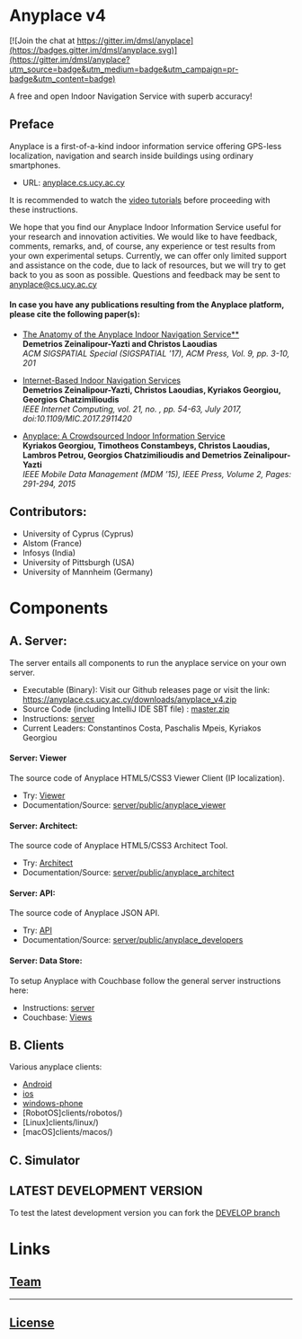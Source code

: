 # Anyplace v4

[![Join the chat at https://gitter.im/dmsl/anyplace](https://badges.gitter.im/dmsl/anyplace.svg)](https://gitter.im/dmsl/anyplace?utm_source=badge&utm_medium=badge&utm_campaign=pr-badge&utm_content=badge)

A free and open Indoor Navigation Service with superb accuracy!

## Preface 
Anyplace is a first-of-a-kind indoor information service offering GPS-less
localization, navigation and search inside buildings using ordinary smartphones. 
	 
- URL: [anyplace.cs.ucy.ac.cy](https://anyplace.cs.ucy.ac.cy)

It is recommended to watch the [video tutorials](https://anyplace.cs.ucy.ac.cy/#how-works) before proceeding with these instructions.

We hope that you find our Anyplace Indoor Information Service useful for your research and innovation activities.  We would like to have feedback, comments, remarks, and, of course, any experience or test results from your own experimental setups. Currently, we can offer only limited support and assistance on the code, due to lack of resources, but we will try to get back to you as soon as possible. Questions and feedback may be sent to
anyplace@cs.ucy.ac.cy

#### In case you have any publications resulting from the Anyplace platform, please cite the following paper(s):

- [The Anatomy of the Anyplace Indoor Navigation Service**](http://www.sigspatial.org/sigspatial-special-issues/sigspatial-special-volume-9-number-2-july-2017/04-Paper01_Anatomy.pdf)  
  **Demetrios Zeinalipour-Yazti and Christos Laoudias**  
  _ACM SIGSPATIAL Special (SIGSPATIAL '17), ACM Press, Vol. 9, pp. 3-10, 201_

- [Internet-Based Indoor Navigation Services](http://www.cs.ucy.ac.cy/~dzeina/papers/ic16-iin.pdf)  
  **Demetrios Zeinalipour-Yazti, Christos Laoudias, Kyriakos Georgiou, Georgios Chatzimilioudis**  
  _IEEE Internet Computing, vol. 21, no. , pp. 54-63, July 2017, doi:10.1109/MIC.2017.2911420_

- [Anyplace: A Crowdsourced Indoor Information Service](http://www.cs.ucy.ac.cy/~dzeina/papers/mdm15-anyplace-demo.pdf)  
  **Kyriakos Georgiou, Timotheos Constambeys, Christos Laoudias, Lambros Petrou, Georgios Chatzimilioudis and Demetrios Zeinalipour-Yazti**  
  _IEEE Mobile Data Management (MDM ’15), IEEE Press, Volume 2, Pages: 291-294, 2015_


## Contributors: 
- University of Cyprus (Cyprus)
- Alstom (France)
- Infosys (India)
- University of Pittsburgh (USA)
- University of Mannheim (Germany)

# Components 

## A. Server:

The server entails all components to run the anyplace service on your own server. 

- Executable (Binary): Visit our Github releases page or visit the link:
    https://anyplace.cs.ucy.ac.cy/downloads/anyplace_v4.zip
- Source Code (including IntelliJ IDE SBT file) : [master.zip](https://github.com/dmsl/anyplace/archive/master.zip)
- Instructions: [server](server)
- Current Leaders: Constantinos Costa, Paschalis Mpeis, Kyriakos Georgiou

#### Server: Viewer
The source code of Anyplace HTML5/CSS3 Viewer Client (IP localization). 
- Try: [Viewer](https://anyplace.cs.ucy.ac.cy/viewer/)
- Documentation/Source: [server/public/anyplace_viewer](server/public/anyplace_viewer)

#### Server: Architect:
The source code of Anyplace HTML5/CSS3 Architect Tool. 
- Try: [Architect](https://anyplace.cs.ucy.ac.cy/architect/)
- Documentation/Source: [server/public/anyplace_architect](server/public/anyplace_architect)

#### Server: API:
The source code of Anyplace JSON API.  
- Try: [API](https://anyplace.cs.ucy.ac.cy/developers/)
- Documentation/Source: [server/public/anyplace_developers](server/public/anyplace_developers)

#### Server: Data Store:
To setup Anyplace with Couchbase follow the general server instructions here:
- Instructions: [server](server)
- Couchbase: [Views](server/anyplace_views)

## B. Clients
Various anyplace clients:
- [Android](clients/android/)
- [ios](clients/deprecated/ios/)
- [windows-phone](clients/deprecated/windows-phone/)
- [RobotOS]clients/robotos/)
- [Linux]clients/linux/)
- [macOS]clients/macos/)

## C. Simulator

## LATEST DEVELOPMENT VERSION
To test the latest development version you can fork the [DEVELOP branch](https://github.com/dmsl/anyplace/tree/develop)

# Links
## [Team](https://anyplace.cs.ucy.ac.cy/#about)

---
## [License](LICENSE.txt)
